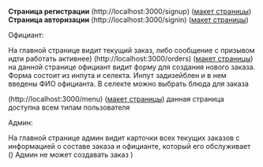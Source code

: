 **Страница регистрации** (http://localhost:3000/signup) ([макет страницы](../../misc/images/registration_page.png)) \
**Страница авторизации** (http://localhost:3000/signin) ([макет страницы](../../misc/images/login_page.png))

Официант: 

На главной странице видит текущий заказ, либо сообщение с призывом идти работать активнее) 
(http://localhost:3000/orders) ([макет страницы](../../misc/images/orders_page.png)) на данной странице официант видит форму для создания нового заказа. Форма состоит из инпута и селекта. Инпут задизейблен и в нем введены ФИО официанта. В селекте можно выбрать блюда для заказа

 (http://localhost:3000/menu) ([макет страницы](../../misc/images/menu_page.png)) данная страница доступна всем типам пользователя

Админ: 

На главной странице админ видит карточки всех текущих заказов с информацией о составе заказа и официанте, который его обслуживает ()
Админ не может создавать заказ )
